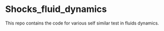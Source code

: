 # Shocks_fluid_dynamics
This repo contains the code for various self similar test in fluids dynamics.
